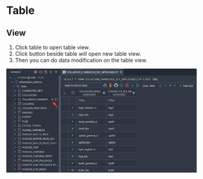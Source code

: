 # Table

## View

1. Click table to open table view.
2. Click button beside table will open new table view.
3. Then you can do data modification on the table view.

![query](images/QueryTable.jpg)
